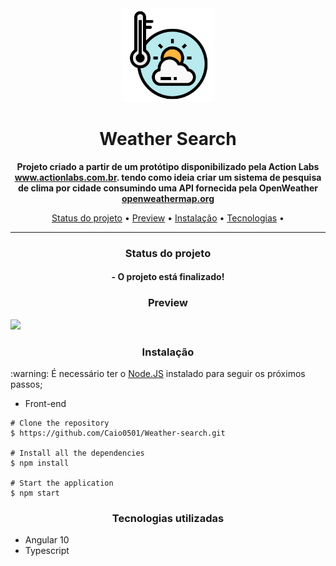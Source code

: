 </header>
  <div align="center" ><img src="./img/clima.svg" alt="logo" style=" width="150" height="150"/></div>
  <h1 align="center"> Weather Search</h1>
  <p align="center"> 
    <strong>Projeto criado a partir de um protótipo disponibilizado pela Action Labs <a href="https://www.actionlabs.com.br/">www.actionlabs.com.br</a>. 
    tendo como ideia criar um sistema de pesquisa de clima por cidade consumindo uma API fornecida pela OpenWeather
 <a href="https://openweathermap.org">openweathermap.org</a> </strong> 
  </p>
  <p align="center"> 
  <a href="#status">Status do projeto</a> •
    <a href="#preview">Preview</a> •
    <a href="#instalacao">Instalação</a> •
    <a href="#tecnologias">Tecnologias</a> •
  </p>
  <hr/>
</header>

<main>
  <div id="status">
    <h3 align="center">Status do projeto</h3>
    <h4 align="center">
      - O projeto está finalizado!
    </h4>
  </div>
  <div id="preview">
    <h3 align="center">Preview</h3>
    <img src="./img/Preview.gif">
  </div>
  <div id="instalacao">
    <h3 align="center">Instalação</h3>
    <p> :warning: É necessário ter o <a href="https://nodejs.org/en/" target="_blank">Node.JS</a> instalado para seguir os próximos passos; </p>
  <ul><li>Front-end</li></ul>

    # Clone the repository
    $ https://github.com/Caio0501/Weather-search.git
    
    # Install all the dependencies
    $ npm install

    # Start the application
    $ npm start

  <div id="tecnologias">
    <h3 align="center">Tecnologias utilizadas</h3>
    <ul>
      <li>Angular 10</li>
      <li>Typescript</li>
    </ul>
  </div>
</main>
